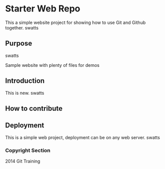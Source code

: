 # Starter Web Repo

This a simple website project for showing how to use Git and Github together.
swatts

## Purpose
swatts

Sample website with plenty of files for demos

## Introduction

This is new. swatts

## How to contribute

## Deployment
This is a simple web project, deployment can be on any web server.
swatts

### Copyright Section

2014 Git Training